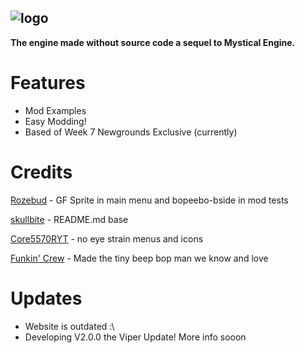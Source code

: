 ![logo](logoBumpin.png)
---

**The engine made without source code a sequel to Mystical Engine.**

# Features
- Mod Examples
- Easy Modding!
- Based of Week 7 Newgrounds Exclusive (currently)
# Credits
[Rozebud](https://github.com/ThatRozebudDude) - GF Sprite in main menu and bopeebo-bside in mod tests


[skullbite](https://github.com/skullbite) - README.md base


[Core5570RYT](https://github.com/Core5570RYT) - no eye strain menus and icons


[Funkin' Crew](https://github.com/FunkinCrew) - Made the tiny beep bop man we know and love


# Updates
-  Website is outdated :\
- Developing V2.0.0 the Viper Update! More info sooon


